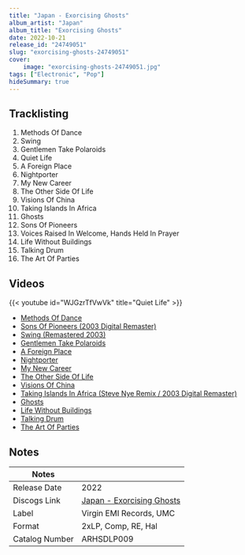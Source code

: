 ```yaml
---
title: "Japan - Exorcising Ghosts"
album_artist: "Japan"
album_title: "Exorcising Ghosts"
date: 2022-10-21
release_id: "24749051"
slug: "exorcising-ghosts-24749051"
cover:
    image: "exorcising-ghosts-24749051.jpg"
tags: ["Electronic", "Pop"]
hideSummary: true
---
```


## Tracklisting
1. Methods Of Dance
2. Swing
3. Gentlemen Take Polaroids
4. Quiet Life
5. A Foreign Place
6. Nightporter
7. My New Career
8. The Other Side Of Life
9. Visions Of China
10. Taking Islands In Africa
11. Ghosts
12. Sons Of Pioneers
13. Voices Raised In Welcome, Hands Held In Prayer
14. Life Without Buildings
15. Talking Drum
16. The Art Of Parties

## Videos
{{< youtube id="WJGzrTfVwVk" title="Quiet Life" >}}
- [Methods Of Dance](https://www.youtube.com/watch?v=jGV8NRwJcU4)
- [Sons Of Pioneers (2003 Digital Remaster)](https://www.youtube.com/watch?v=aEf38uz6FuQ)
- [Swing (Remastered 2003)](https://www.youtube.com/watch?v=ahtyVegPVjE)
- [Gentlemen Take Polaroids](https://www.youtube.com/watch?v=SlyI2isjAas)
- [A Foreign Place](https://www.youtube.com/watch?v=moPdbB34vDI)
- [Nightporter](https://www.youtube.com/watch?v=mKsY_dEjwtQ)
- [My New Career](https://www.youtube.com/watch?v=JEp3AQhhwnc)
- [The Other Side Of Life](https://www.youtube.com/watch?v=i4J3zPy3iLE)
- [Visions Of China](https://www.youtube.com/watch?v=1qmNNP1VgIk)
- [Taking Islands In Africa (Steve Nye Remix / 2003 Digital Remaster)](https://www.youtube.com/watch?v=-EA4vEYRZTk)
- [Ghosts](https://www.youtube.com/watch?v=ZK8DBICAWFs)
- [Life Without Buildings](https://www.youtube.com/watch?v=8dhgiDNhG9k)
- [Talking Drum](https://www.youtube.com/watch?v=lyt1TN3OCH4)
- [The Art Of Parties](https://www.youtube.com/watch?v=KKXdKGYAnt4)

## Notes

| Notes          |             |
| ---------------| ----------- |
| Release Date   | 2022 |
| Discogs Link   | [Japan - Exorcising Ghosts](https://www.discogs.com/release/24749051) |
| Label          | Virgin EMI Records, UMC |
| Format         | 2xLP, Comp, RE, Hal |
| Catalog Number | ARHSDLP009 |

